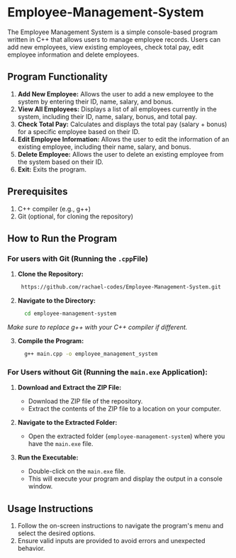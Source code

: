 # Employee-Management-System

The Employee Management System is a simple console-based program written in C++ that allows users to manage employee records. Users can add new employees, view existing employees, check total pay, edit employee information and delete employees.

## Program Functionality
1. **Add New Employee:** Allows the user to add a new employee to the system by entering their ID, name, salary, and bonus.
2. **View All Employees:** Displays a list of all employees currently in the system, including their ID, name, salary, bonus, and total pay.
3. **Check Total Pay:** Calculates and displays the total pay (salary + bonus) for a specific employee based on their ID.
4. **Edit Employee Information:** Allows the user to edit the information of an existing employee, including their name, salary, and bonus.
5. **Delete Employee:** Allows the user to delete an existing employee from the system based on their ID.
6. **Exit:** Exits the program.

## Prerequisites
1. C++ compiler (e.g., g++)
2. Git (optional, for cloning the repository)

## How to Run the Program

### For users with Git (Running the `.cpp`File)

1. **Clone the Repository:**
   ```bash
    https://github.com/rachael-codes/Employee-Management-System.git
   
2. **Navigate to the Directory:**
   ```bash
     cd employee-management-system
   ```
*Make sure to replace g++ with your C++ compiler if different.*

3. **Compile the Program:**
   ```bash
     g++ main.cpp -o employee_management_system
   ```

### For Users without Git (Running the `main.exe` Application):

1. **Download and Extract the ZIP File:**
   - Download the ZIP file of the repository.
   - Extract the contents of the ZIP file to a location on your computer.

2. **Navigate to the Extracted Folder:**
   - Open the extracted folder (`employee-management-system`) where you have the `main.exe` file.

3. **Run the Executable:**
   - Double-click on the `main.exe` file.
   - This will execute your program and display the output in a console window.

## Usage Instructions
1. Follow the on-screen instructions to navigate the program's menu and select the desired options.
2. Ensure valid inputs are provided to avoid errors and unexpected behavior.


